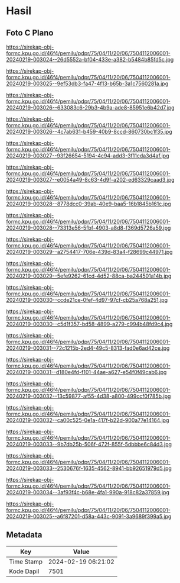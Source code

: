# Hasil

## Foto C Plano

https://sirekap-obj-formc.kpu.go.id/46f4/pemilu/pdpr/75/04/11/20/06/7504112006001-20240219-003024--26d5552a-bf04-433e-a382-b5484b85fd5c.jpg

https://sirekap-obj-formc.kpu.go.id/46f4/pemilu/pdpr/75/04/11/20/06/7504112006001-20240219-003025--9ef53db3-fa47-4f13-b65b-3a1c7560281a.jpg

https://sirekap-obj-formc.kpu.go.id/46f4/pemilu/pdpr/75/04/11/20/06/7504112006001-20240219-003026--633083c6-29b3-4b9a-ade8-85951e6b42d7.jpg

https://sirekap-obj-formc.kpu.go.id/46f4/pemilu/pdpr/75/04/11/20/06/7504112006001-20240219-003026--4c7ab631-b459-40b9-8ccd-860730bc1f35.jpg

https://sirekap-obj-formc.kpu.go.id/46f4/pemilu/pdpr/75/04/11/20/06/7504112006001-20240219-003027--93f26654-5194-4c94-add3-3f11cda3d4af.jpg

https://sirekap-obj-formc.kpu.go.id/46f4/pemilu/pdpr/75/04/11/20/06/7504112006001-20240219-003027--e0054a49-8c63-4d9f-a202-ed63329caad3.jpg

https://sirekap-obj-formc.kpu.go.id/46f4/pemilu/pdpr/75/04/11/20/06/7504112006001-20240219-003028--8778dcc0-39ab-40e9-baa5-16b1845b161c.jpg

https://sirekap-obj-formc.kpu.go.id/46f4/pemilu/pdpr/75/04/11/20/06/7504112006001-20240219-003028--73313e56-5fbf-4903-a8d8-f369d5726a59.jpg

https://sirekap-obj-formc.kpu.go.id/46f4/pemilu/pdpr/75/04/11/20/06/7504112006001-20240219-003029--a2754417-706e-439d-83a4-f28699c44971.jpg

https://sirekap-obj-formc.kpu.go.id/46f4/pemilu/pdpr/75/04/11/20/06/7504112006001-20240219-003029--5efe9262-61cd-4d52-88ca-ba244501a14b.jpg

https://sirekap-obj-formc.kpu.go.id/46f4/pemilu/pdpr/75/04/11/20/06/7504112006001-20240219-003030--ccde21ce-0fef-4d97-97cf-cb25a768a251.jpg

https://sirekap-obj-formc.kpu.go.id/46f4/pemilu/pdpr/75/04/11/20/06/7504112006001-20240219-003030--c5d1f357-bd58-4899-a279-c994b48fd9c4.jpg

https://sirekap-obj-formc.kpu.go.id/46f4/pemilu/pdpr/75/04/11/20/06/7504112006001-20240219-003031--72c1215b-2ed4-49c5-8313-fad0e6ad42ce.jpg

https://sirekap-obj-formc.kpu.go.id/46f4/pemilu/pdpr/75/04/11/20/06/7504112006001-20240219-003031--d180e4fd-f101-44ae-a627-e54f0f49cab6.jpg

https://sirekap-obj-formc.kpu.go.id/46f4/pemilu/pdpr/75/04/11/20/06/7504112006001-20240219-003032--13c59877-af55-4d38-a800-499ccf0f785b.jpg

https://sirekap-obj-formc.kpu.go.id/46f4/pemilu/pdpr/75/04/11/20/06/7504112006001-20240219-003032--ca00c525-0e1a-417f-b22d-900a77e14164.jpg

https://sirekap-obj-formc.kpu.go.id/46f4/pemilu/pdpr/75/04/11/20/06/7504112006001-20240219-003033--9b7db25b-506f-472f-855f-5dbbbe6c84d3.jpg

https://sirekap-obj-formc.kpu.go.id/46f4/pemilu/pdpr/75/04/11/20/06/7504112006001-20240219-003033--2530676f-1635-4562-8941-bb92651979d5.jpg

https://sirekap-obj-formc.kpu.go.id/46f4/pemilu/pdpr/75/04/11/20/06/7504112006001-20240219-003034--3af93f4c-b68e-4fa1-990a-918c82a37859.jpg

https://sirekap-obj-formc.kpu.go.id/46f4/pemilu/pdpr/75/04/11/20/06/7504112006001-20240219-003025--a6f87201-d58a-443c-9091-3a9689f399a5.jpg


## Metadata

| Key        | Value               |
| ---------- | ------------------- |
| Time Stamp | 2024-02-19 06:21:02 |
| Kode Dapil | 7501                |



